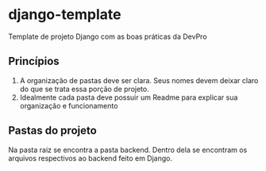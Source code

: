 # django-template
Template de projeto Django com as boas práticas da DevPro


## Princípios

1. A organização de pastas deve ser clara. Seus nomes devem deixar claro do que se trata essa porção de projeto.
2. Idealmente cada pasta deve possuir um Readme para explicar sua organização e funcionamento

## Pastas do projeto

Na pasta raiz se encontra a pasta backend. Dentro dela se encontram os arquivos respectivos ao backend feito em Django.